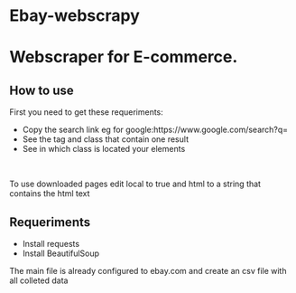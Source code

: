 # Ebay-webscrapy

<h1> Webscraper for E-commerce. </h1>
<h2>How to use</h2>
<p> First you need to get these requeriments:

<ul>
<li> Copy the search link eg for google:https://www.google.com/search?q=</li>
<li> See the tag and class that contain one result</li>
<li>See in which class is located your elements</l1>
</ul>
<br>
<p> To use downloaded pages edit local to true and html to a string that contains the html text
</p>

<h2>Requeriments</h2>
<ul>
<li>Install requests</li>
<li>Install BeautifulSoup </li>
</ul>
<p>
The main file is already configured to ebay.com and create an csv file with all colleted data
</p>

